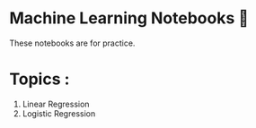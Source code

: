 # Machine Learning Notebooks :notebook:
 
These notebooks are for practice.

# Topics :

1) Linear Regression
2) Logistic Regression
